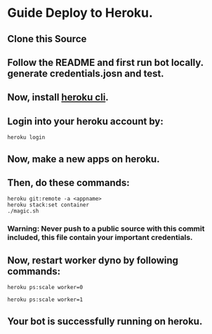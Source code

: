 # Guide Deploy to Heroku.

## Clone this Source

## Follow the README and first run bot locally. generate credentials.josn and test.

## Now, install [heroku cli](https://devcenter.heroku.com/articles/heroku-cli).

## Login into your heroku account by:
	heroku login

## Now, make a new apps on heroku.

## Then, do these commands:
	heroku git:remote -a <appname>
	heroku stack:set container
	./magic.sh

### Warning: Never push to a public source with this commit included, this file contain your important credentials.

## Now, restart worker dyno by following commands:
	heroku ps:scale worker=0
	
	heroku ps:scale worker=1

## Your bot is successfully running on heroku.
